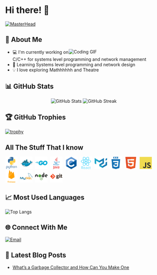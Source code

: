 # Hi there! 👋 

[![MasterHead](https://www.newrivervalleyva.org/wp-content/uploads/2020/03/VT_admissions_Torenson-1024x423.jpg)](https://github.com/devnumber7)


## 🚀 About Me

<img align="right" alt="Coding GIF" width="300" src="https://media.giphy.com/media/Dh5q0sShxgp13DwrvG/giphy.gif?cid=790b7611npwr91pdpzwwjwjuhbddok077br43thikdpstqx1&ep=v1_gifs_search&rid=giphy.gif&ct=g" width="100">


- 💻 I'm currently working on C/C++ for systems level programming and network management 
- 🌱 Learning Systems level programming and network design 
- 💡 I love exploring Mathhhhhh and Theatre 
<!-- 🤝 Open to collaborating on [Collaboration Interests]-->



## 📊 GitHub Stats

<p align="center">
  <img src="https://github-readme-stats.vercel.app/api?username=devnumber7&show_icons=true&theme=radical" alt="GitHub Stats" />
  <img src="https://github-readme-streak-stats.herokuapp.com/?user=devnumber7&theme=radical" alt="GitHub Streak" />
</p>

## 🏆 GitHub Trophies

[![trophy](https://github-profile-trophy.vercel.app/?username=devnumber7&theme=radical&column=7)](https://github.com/ryo-ma/github-profile-trophy)

## All The Stuff That I know 

<div>
  <img src="https://github.com/devicons/devicon/blob/master/icons/python/python-original-wordmark.svg" title="python" alt ="python" width="40" height="40"/>&nbsp;
  <img src="https://github.com/devicons/devicon/blob/master/icons/docker/docker-original.svg" title="docker" alt="docker" width="40" height="40"/>&nbsp;
  <img src="https://github.com/devicons/devicon/blob/master/icons/go/go-original-wordmark.svg" title="golang" alt="golang" width ="40" height="40"/>&nbsp;
  <img src="https://github.com/devicons/devicon/blob/master/icons/java/java-original-wordmark.svg" title="Java" alt="Java" width="40" height="40"/>&nbsp;
  <img src="https://github.com/devicons/devicon/blob/master/icons/c/c-original.svg" title="C"  alt="c" width="40" height="40"/>&nbsp;
  <img src="https://github.com/devicons/devicon/blob/master/icons/react/react-original-wordmark.svg" title="React" alt="React" width="40" height="40"/>&nbsp;
  <img src="https://github.com/devicons/devicon/blob/master/icons/materialui/materialui-original.svg" title="Material UI" alt="Material UI" width="40" height="40"/>&nbsp;
  <img src="https://github.com/devicons/devicon/blob/master/icons/css3/css3-plain-wordmark.svg"  title="CSS3" alt="CSS" width="40" height="40"/>&nbsp;
  <img src="https://github.com/devicons/devicon/blob/master/icons/html5/html5-original.svg" title="HTML5" alt="HTML" width="40" height="40"/>&nbsp;
  <img src="https://github.com/devicons/devicon/blob/master/icons/javascript/javascript-original.svg" title="JavaScript" alt="JavaScript" width="40" height="40"/>&nbsp;
  <img src="https://github.com/devicons/devicon/blob/master/icons/firebase/firebase-plain-wordmark.svg" title="Firebase" alt="Firebase" width="40" height="40"/>&nbsp;
  <img src="https://github.com/devicons/devicon/blob/master/icons/mysql/mysql-original-wordmark.svg" title="MySQL"  alt="MySQL" width="40" height="40"/>&nbsp;
  <img src="https://github.com/devicons/devicon/blob/master/icons/nodejs/nodejs-original-wordmark.svg" title="NodeJS" alt="NodeJS" width="40" height="40"/>&nbsp;
  <img src="https://github.com/devicons/devicon/blob/master/icons/git/git-original-wordmark.svg" title="Git" alt="Git" width="40" height="40"/>
</div>



## 📈 Most Used Languages

![Top Langs](https://github-readme-stats.vercel.app/api/top-langs/?username=devnumber7&layout=compact&theme=radical)

## 🌐 Connect With Me

[![Email](https://img.shields.io/badge/-Email-red?style=flat-square&logo=Gmail&logoColor=white&link=mailto:deep182005@gmail.com)](mailto:deep182005@gmail.com)



## 📝 Latest Blog Posts

<!-- BLOG-POST-LIST:START -->
- [What’s a Garbage Collector and How Can You Make One](https://medium.com/@aryannn/whats-a-garbage-collector-and-how-can-you-make-one-cd9bf7693913)

<!-- BLOG-POST-LIST:END -->



<!--### 😂 Random Dev Meme

<img src="https://i.chzbgr.com/full/10429316608/hF518094E/hires-another-designer-engineers-company-hires-another-engineer-am-not-enough-apes-together-strong" width="512px"/>
-->
